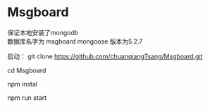 # Msgboard
保证本地安装了mongodb  
数据库名字为 msgboard
mongoose 版本为5.2.7


启动：
git clone https://github.com/chuanqiangTsang/Msgboard.git

cd Msgboard

npm instal

npm run start
